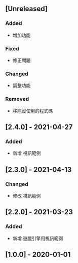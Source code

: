 ## [Unreleased]
### Added
- 增加功能

### Fixed
- 修正問題

### Changed
- 調整功能

### Removed
- 移除沒使用的程式碼


## [2.4.0] - 2021-04-27
### Added
- 新增 視訊範例


## [2.3.0] - 2021-04-13
### Changed
- 修改 視訊範例

## [2.2.0] - 2021-03-23
### Added
- 新增 遊戲引擎用視訊範例


## [1.0.0] - 2020-01-01

